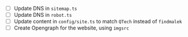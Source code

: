 - [ ] Update DNS in `sitemap.ts`
- [ ] Update DNS in `robot.ts`
- [ ] Update content in `config/site.ts` to match `QTech` instead of `findmalek`
- [ ] Create Opengraph for the website, using `imgsrc`
